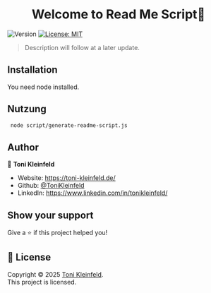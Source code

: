 <h1 align="center">Welcome to Read Me Script👋</h1>
<p>
  <img alt="Version" src="https://img.shields.io/badge/Coded_in-JavaScript-yellow" />
  <a href="https://github.com/ToniKleinfeld/Read-me-script?tab=MIT-1-ov-file" target="_blank">
    <img alt="License: MIT" src="https://img.shields.io/badge/License-MIT-yellow.svg" />
  </a>
</p>

> Description will follow at a later update.

## Installation

You need node installed.

## Nutzung

```sh
 node script/generate-readme-script.js
```

## Author

👤 **Toni Kleinfeld**

- Website: https://toni-kleinfeld.de/
- Github: [@ToniKleinfeld](https://github.com/ToniKleinfeld)
- LinkedIn: https://www.linkedin.com/in/tonikleinfeld/

## Show your support

Give a ⭐️ if this project helped you!

## 📝 License

Copyright © 2025 [Toni Kleinfeld](https://github.com/ToniKleinfeld).<br />
This project is [](https://github.com/ToniKleinfeld/Read-me-script?tab=MIT-1-ov-file) licensed.